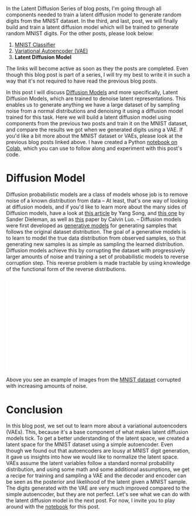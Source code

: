 <!--
.. title: Latent Diffusion Series: Latent Diffusion Model
.. slug: latent-diffusion-series-diffusion-model
.. date: 2023-11-29 15:10:30 UTC+02:00
.. previewimage: /files/mnist_autoencoder_bg.png
.. has_math: true
.. tags: 
.. category: 
.. link: 
.. description: 
.. type: text
-->

In the Latent Diffusion Series of blog posts, I'm going through all components needed to train a latent diffusion model to generate random digits from the MNIST dataset. In the third, and last, post, we will finally build and train a latent diffusion model which will be trained to generate random MNIST digits.<!-- TEASER_END --> For the other posts, please look below:

1. [MNIST Classifier](/posts/latent-diffusion-series-mnist-classifier)
2. [Variational Autoencoder (VAE)](/posts/latent-diffusion-series-variational-autoencoder)
3. **Latent Diffusion Model**

The links will become active as soon as they the posts are completed. Even though this blog post is part of a series, I will try my best to write it in such a way that it's not required to have read the previous blog posts.

In this post I will discuss [Diffusion Models](https://en.wikipedia.org/wiki/Diffusion_model) and more specifically, Latent Diffusion Models, which are trained to denoise latent representations. This enables us to generate anything we have a large dataset of by sampling noise from a normal distributions and denoising it using a diffusion model trained for this task. Here we will build a latent diffusion model using components from the previous two posts and train it on the MNIST dataset, and compare the results we got when we generated digits using a VAE. If you'd like a bit more about the MNIST dataset or VAEs, please look at the previous blog posts linked above. I have created a Python [notebook on Colab](https://colab.research.google.com/drive/18UReo17EOUNYoEqVwazgS-JgXjbgOKmr), which you can use to follow along and experiment with this post's code.

# Diffusion Model

Diffusion probabilistic models are a class of models whose job is to remove noise of a known distribution from data – At least, that's one way of looking at diffusion models, and if you'd like to learn more about the many sides of Diffusion models, have a look at [this article](https://yang-song.net/blog/2021/score/) by Yang Song, and [this one](https://sander.ai/2023/07/20/perspectives.html) by Sander Dieleman, as well as [this](http://arxiv.org/abs/2208.11970) paper by Calvin Luo. – Diffusion models were first developed as [generative models](https://en.wikipedia.org/wiki/Generative_model) for generating samples that follows the original dataset distribution. The goal of a generative models is to learn to model the true data distribution from observed samples, so that generating new samples is as simple as sampling the learned distribution. Diffusion models achieve this by corrupting the dataset with progressively larger amounts of noise and training a set of probabilistic models to reverse corruption step. This reverse problem is made tractable by using knowledge of the functional form of the reverse distributions.
<img src="/files/mnist_corruption.png" style="display:block; padding:1em 0;"/>
Above you see an example of images from the [MNIST dataset](http://yann.lecun.com/exdb/mnist/) corrupted with increasing amounts of noise.

<!--
TODO:
* Perhaps do a recap about VAEs and what their weaknesses are.
* Overview of what diffusion models are and how they can overcome these weaknesses?
* Examples of diffusion models, and how succesful they are.
* Perhaps discuss the connection with score-based models briefly?
* Go over the mathematics involved.
* Build the basic functions needed to do the diffusion, and show examples of how images are diffused.
* Latent variables need not be different than regular images, as long as normally distributed?
* Go through training of the NN. Show results, compare with VAE.
* Conclusions.
-->

# Conclusion

In this blog post, we set out to learn more about a variational autoencoders (VAEs). This, because it's a base component of what makes latent diffusion models tick. To get a better understanding of the latent space, we created a latent space for the MNIST dataset using a simple autoencoder. Even though we found out that autoencoders are lousy at MNIST digit generation, it gave us insights into how we would like to normalize the latent space. VAEs assume the latent variables follow a standard normal probability distribution, and using some math and some additional assumptions, we get a recipe for training and sampling a VAE and the decoder and encoder can be seen as the posterior and likelihood of the latent given a MNIST sample. The digits generated with the VAE are very much improved compared to the simple autoencoder, but they are not perfect. Let's see what we can do with the latent diffusion model in the next post. For now, I invite you to play around with the [notebook](https://colab.research.google.com/drive/18UReo17EOUNYoEqVwazgS-JgXjbgOKmr) for this post.

